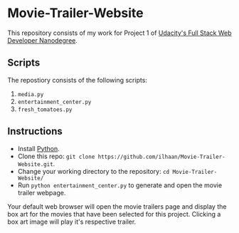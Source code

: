 # Movie-Trailer-Website

This repository consists of my work for Project 1 of [Udacity's Full Stack Web Developer Nanodegree](https://www.udacity.com/course/full-stack-web-developer-nanodegree--nd004).

## Scripts
The repostiory consists of the following scripts:

1.  `media.py`
2.  `entertainment_center.py`
3.  `fresh_tomatoes.py`

## Instructions
* Install [Python](https://www.python.org/).
* Clone this repo: `git clone https://github.com/ilhaan/Movie-Trailer-Website.git`.
* Change your working directory to the repository: `cd Movie-Trailer-Website/`
* Run `python entertainment_center.py` to generate and open the movie trailer webpage.

Your default web browser will open the movie trailers page and display the box art for the movies that have been selected for this project. Clicking a box art image will play it's respective trailer.
